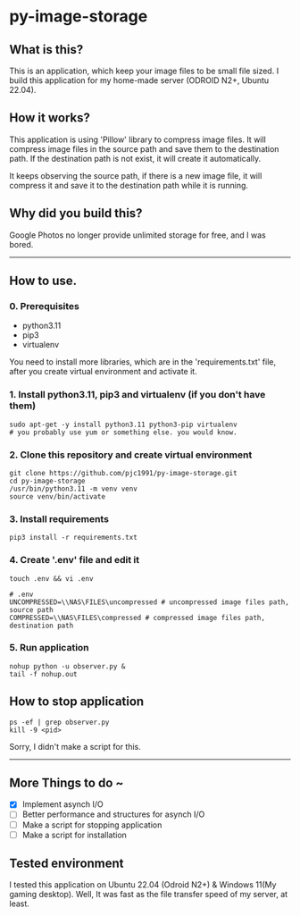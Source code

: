 # py-image-storage

## What is this?

This is an application, which keep your image files to be small file sized. I build this application for my home-made server (ODROID N2+, Ubuntu 22.04).

## How it works?

This application is using 'Pillow' library to compress image files. It will compress image files in the source path and save them to the destination path. If the destination path is not exist, it will create it automatically.

It keeps observing the source path, if there is a new image file, it will compress it and save it to the destination path while it is running.

## Why did you build this?

Google Photos no longer provide unlimited storage for free, and I was bored.

---

## How to use.

### 0. Prerequisites

- python3.11
- pip3
- virtualenv

You need to install more libraries, which are in the 'requirements.txt' file, after you create virtual environment and activate it.

### 1. Install python3.11, pip3 and virtualenv (if you don't have them)

```shell
sudo apt-get -y install python3.11 python3-pip virtualenv
# you probably use yum or something else. you would know.
```

### 2. Clone this repository and create virtual environment

```shell
git clone https://github.com/pjc1991/py-image-storage.git
cd py-image-storage
/usr/bin/python3.11 -m venv venv
source venv/bin/activate
```

### 3. Install requirements

```shell
pip3 install -r requirements.txt
```

### 4. Create '.env' file and edit it

```shell
touch .env && vi .env
```

```shell
# .env
UNCOMPRESSED=\\NAS\FILES\uncompressed # uncompressed image files path, source path
COMPRESSED=\\NAS\FILES\compressed # compressed image files path, destination path
```

### 5. Run application

```shell
nohup python -u observer.py &
tail -f nohup.out
```

## How to stop application

```shell
ps -ef | grep observer.py
kill -9 <pid>
```
Sorry, I didn't make a script for this.

---
## More Things to do ~

- [X] Implement asynch I/O
- [ ] Better performance and structures for asynch I/O
- [ ] Make a script for stopping application
- [ ] Make a script for installation

## Tested environment

I tested this application on Ubuntu 22.04 (Odroid N2+) & Windows 11(My gaming desktop). 
Well, It was fast as the file transfer speed of my server, at least.

